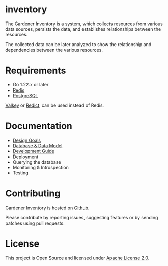 # inventory

The Gardener Inventory is a system, which collects resources from various data
sources, persists the data, and establishes relationships between the resources.

The collected data can be later analyzed to show the relationship and
dependencies between the various resources.

# Requirements

- Go 1.22.x or later
- [Redis](https://redis.io/)
- [PostgreSQL](https://www.postgresql.org/)

[Valkey](https://github.com/valkey-io/valkey) or [Redict](https://redict.io),
can be used instead of Redis.

# Documentation

- [Design Goals](./docs/design.md)
- [Database & Data Model](./docs/database.md)
- [Development Guide](./docs/development.md)
- Deployment
- Querying the database
- Monitoring & Introspection
- Testing

# Contributing

Gardener Inventory is hosted on [Github](https://github.com/gardener/inventory).

Please contribute by reporting issues, suggesting features or by sending patches
using pull requests.

# License

This project is Open Source and licensed under [Apache License 2.0](https://www.apache.org/licenses/LICENSE-2.0).
